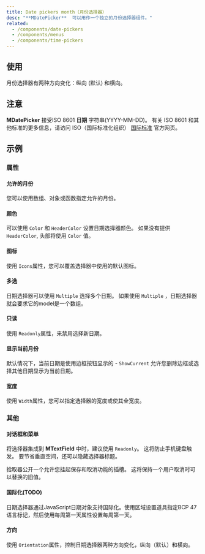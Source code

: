 ```yaml
---
title: Date pickers month（月份选择器）
desc: "**MDatePicker**  可以用作一个独立的月份选择器组件。"
related:
  - /components/date-pickers
  - /components/menus
  - /components/time-pickers
---
```


## 使用

月份选择器有两种方向变化：纵向 (默认) 和横向。

<date-pickers-month-usage></date-pickers-month-usage>

## 注意

<!--alert:warning--> 
**MDatePicker** 接受ISO 8601 **日期** 字符串(YYYY-MM-DD)。 有关 ISO 8601 和其他标准的更多信息，请访问 ISO（国际标准化组织） [国际标准](https://www.iso.org/standards.html) 官方网页。

## 示例

### 属性

#### 允许的月份

您可以使用数组、对象或函数指定允许的月份。

<example file="" />

#### 颜色

可以使用 `Color` 和 `HeaderColor` 设置日期选择器颜色。 如果没有提供 `HeaderColor`, 头部将使用 `Color` 值。

<example file="" />

#### 图标

使用 `Icons`属性，您可以覆盖选择器中使用的默认图标。

<example file="" />

#### 多选

日期选择器可以使用 `Multiple` 选择多个日期。 如果使用 `Multiple` ，日期选择器就会要求它的model是一个数组。

<example file="" />

#### 只读

使用 `Readonly`属性，来禁用选择新日期。

<example file="" />

#### 显示当前月份

默认情况下，当前日期是使用边框按钮显示的 - `ShowCurrent` 允许您删除边框或选择其他日期显示为当前日期。

<example file="" />

#### 宽度

使用 `Width`属性，您可以指定选择器的宽度或使其全宽度。

<example file="" />

### 其他

#### 对话框和菜单

将选择器集成到 **MTextField** 中时，建议使用 `Readonly`。 这将防止手机键盘触发。 要节省垂直空间，还可以隐藏选择器标题。

拾取器公开一个允许您挂起保存和取消功能的插槽。 这将保持一个用户取消时可以替换的旧值。

<example file="" />

#### 国际化(TODO)

日期选择器通过JavaScript日期对象支持国际化。使用区域设置道具指定BCP 47语言标记，然后使用每周第一天属性设置每周第一天。

<example file="" />

#### 方向

使用 `Orientation`属性，控制日期选择器两种方向变化，纵向（默认）和横向。

<example file="" />